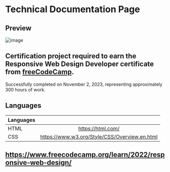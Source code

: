 # Technical Documentation Page

## Preview
![image](https://github.com/buenodeandrade/fcc-technical-documentation-page/assets/147355115/c4c51206-bb59-47cb-96ff-53b9827bd68a)
## Certification project required to earn the Responsive Web Design Developer certificate from [freeCodeCamp](https://www.freecodecamp.org/).
Successfully completed on November 2, 2023, representing approximately 300 hours of work.

## Languages
| Languages |                                               |
|-----------|:---------------------------------------------:|
| HTML      | https://html.com/                             |
| CSS       | https://www.w3.org/Style/CSS/Overview.en.html |  

## https://www.freecodecamp.org/learn/2022/responsive-web-design/
